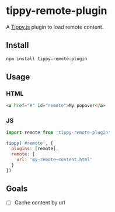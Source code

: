 # tippy-remote-plugin
A [Tippy.js](https://github.com/atomiks/tippyjs) plugin to load remote content.

## Install
```sh
npm install tippy-remote-plugin
```

## Usage
### HTML
```html
<a href="#" id="remote">My popover</a>
```
### JS
```js
import remote from 'tippy-remote-plugin'

tippy('#remote', {
  plugins: [remote],
  remote: {
    url: 'my-remote-content.html'
  }
})
```

## Goals
- [ ] Cache content by url
